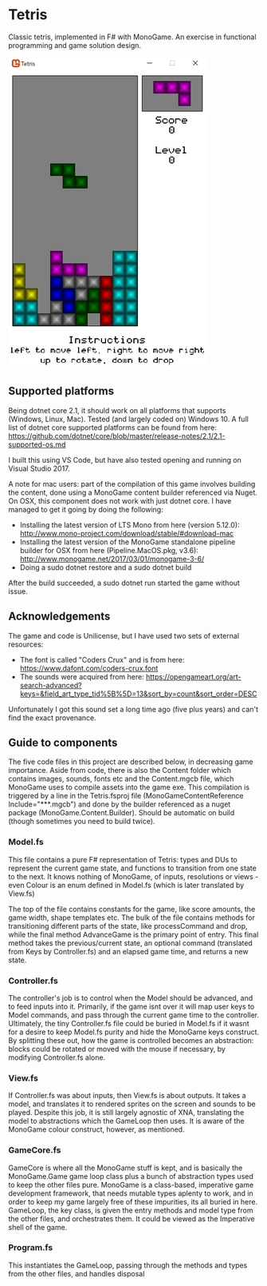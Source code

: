 # Tetris

Classic tetris, implemented in F# with MonoGame. An exercise in functional programming and game solution design.

<img align="center" alt="screenshot" src="./screenshot.PNG" />

## Supported platforms

Being dotnet core 2.1, it should work on all platforms that supports (Windows, Linux, Mac). Tested (and largely coded on) Windows 10. A full list of dotnet core supported platforms can be found from here: <https://github.com/dotnet/core/blob/master/release-notes/2.1/2.1-supported-os.md>

I built this using VS Code, but have also tested opening and running on Visual Studio 2017.

A note for mac users: part of the compilation of this game involves building the content, done using a MonoGame content builder referenced via Nuget. On OSX, this component does not work with just dotnet core. I have managed to get it going by doing the following:

- Installing the latest version of LTS Mono from here (version 5.12.0): <http://www.mono-project.com/download/stable/#download-mac>
- Installing the latest version of the MonoGame standalone pipeline builder for OSX from here (Pipeline.MacOS.pkg, v3.6): <http://www.monogame.net/2017/03/01/monogame-3-6/>
- Doing a sudo dotnet restore and a sudo dotnet build

After the build succeeded, a sudo dotnet run started the game without issue.

## Acknowledgements

The game and code is Unilicense, but I have used two sets of external resources:

- The font is called "Coders Crux" and is from here: <https://www.dafont.com/coders-crux.font>
- The sounds were acquired from here: <https://opengameart.org/art-search-advanced?keys=&field_art_type_tid%5B%5D=13&sort_by=count&sort_order=DESC>

Unfortunately I got this sound set a long time ago (five plus years) and can't find the exact provenance.

## Guide to components

The five code files in this project are described below, in decreasing game importance. Aside from code, there is also the Content folder which contains images, sounds, fonts etc and the Content.mgcb file, which MonoGame uses to compile assets into the game exe. This compilation is triggered by a line in the Tetris.fsproj file (MonoGameContentReference Include="**\*.mgcb") and done by the builder referenced as a nuget package (MonoGame.Content.Builder). Should be automatic on build (though sometimes you need to build twice).

### Model.fs

This file contains a pure F# representation of Tetris: types and DUs to represent the current game state, and functions to transition from one state to the next. It knows nothing of MonoGame, of inputs, resolutions or views - even Colour is an enum defined in Model.fs (which is later translated by View.fs)

The top of the file contains constants for the game, like score amounts, the game width, shape templates etc. The bulk of the file contains methods for transitioning different parts of the state, like processCommand and drop, while the final method AdvanceGame is the primary point of entry. This final method takes the previous/current state, an optional command (translated from Keys by Controller.fs) and an elapsed game time, and returns a new state.

### Controller.fs

The controller's job is to control when the Model should be advanced, and to feed inputs into it. Primarily, if the game isnt over it will map user keys to Model commands, and pass through the current game time to the controller. Ultimately, the tiny Controller.fs file could be buried in Model.fs if it wasnt for a desire to keep Model.fs purity and hide the MonoGame keys construct. By splitting these out, how the game is controlled becomes an abstraction: blocks could be rotated or moved with the mouse if necessary, by modifying Controller.fs alone.

### View.fs

If Controller.fs was about inputs, then View.fs is about outputs. It takes a model, and translates it to rendered sprites on the screen and sounds to be played. Despite this job, it is still largely agnostic of XNA, translating the model to abstractions which the GameLoop then uses. It is aware of the MonoGame colour construct, however, as mentioned.

### GameCore.fs

GameCore is where all the MonoGame stuff is kept, and is basically the MonoGame.Game game loop class plus a bunch of abstraction types used to keep the other files pure. MonoGame is a class-based, imperative game development framework, that needs mutable types aplenty to work, and in order to keep my game largely free of these impurities, its all buried in here. GameLoop, the key class, is given the entry methods and model type from the other files, and orchestrates them. It could be viewed as the Imperative shell of the game.

### Program.fs

This instantiates the GameLoop, passing through the methods and types from the other files, and handles disposal